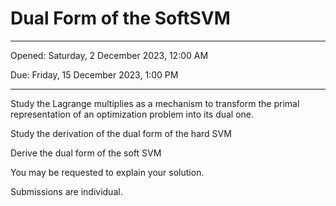 # Dual Form of the SoftSVM

---
Opened: Saturday, 2 December 2023, 12:00 AM

Due: Friday, 15 December 2023, 1:00 PM

---

Study the Lagrange multiplies as a mechanism to transform the primal representation of an optimization problem into its dual one.

Study the derivation of the dual form of the hard SVM

Derive the dual form of the soft SVM

You may be requested to explain your solution.

Submissions are individual.
